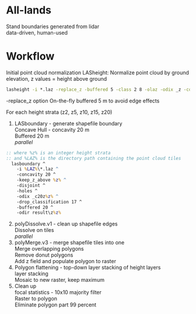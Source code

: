 # All-lands

Stand boundaries generated from lidar  
data-driven, human-used

# Workflow
Initial point cloud normalization
LASheight: Normalize point cloud by ground elevation, z values = height above ground
```cmd
lasheight -i *.laz -replace_z -buffered 5 -class 2 8 -olaz -odix _z -cores 15
```
-replace_z option
On-the-fly buffered 5 m to avoid edge effects


For each height strata (z2, z5, z10, z15, z20)  
1. LASboundary - generate shapefile boundary  
  Concave Hull - concavity 20 m  
  Buffered 20 m  
  *parallel*
```cmd  
:: where %z% is an integer height strata
:: and %LAZ% is the directory path containing the point cloud tiles
  lasboundary ^
    -i %LAZ%\*.laz ^ 
    -concavity 20 ^
    -keep_z_above %z% ^ 
    -disjoint ^
    -holes ^
    -odix _c20z%z% ^ 
    -drop_classification 17 ^
    -buffered 20 ^
    -odir result\z%z%
```
2. polyDissolve.v1 - clean up shapefile edges  
  Dissolve on tiles  
  *parallel*
3. polyMerge.v3 - merge shapefile tiles into one  
  Merge overlapping polygons  
  Remove donut polygons  
  Add z field and populate
  polygon to raster
4. Polygon flattening -  top-down layer stacking of height layers  
  layer stacking  
  Mosaic to new raster, keep maximum  
5. Clean up  
  focal statistics - 10x10 majority filter  
  Raster to polygon  
  Eliminate polygon part 99 percent


